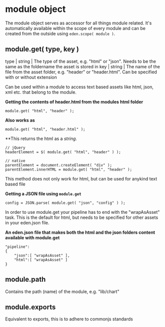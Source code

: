 module object
===========================================================

The module object serves as accessor for all things module related. 
It's automatically available within the scope of every module and can be created from the outside using <code>eden.scope( module )</code>.

module.get( type, key )
-----------------------------------------------------------

<args>
type	|	string	|	The type of the asset, e.g. "html" or "json". Needs to be the same as the foldername the asset is stored in
key		|	string	|	The name of the file from the asset folder, e.g. "header" or "header.html". Can be specified with or without extension
</args>

Can be used within a module to access text based assets like html, json, xml etc. that belong to the module.

**Getting the contents of header.html from the modules html folder**

	module.get( "html", "header" );

**Also works as**

	module.get( "html", "header.html" );

**This returns the html as a *string*.

	// jQuery
	headerElement = $( module.get( "html", "header" ) );

	// native
	parentElement = document.createElement( "div" );
	parentElement.innerHTML = module.get( "html", "header" );

This method does not only work for html, but can be used for anykind text based file

**Getting a JSON file using <code>module.get</code>**

	config = JSON.parse( module.get( "json", "config" ) );

In order to use module.get your pipeline has to end with the "wrapAsAsset" task. This is
the default for html, but needs to be specified for other assets in your eden.json file.

**An eden.json file that makes both the html and the json folders content available with module.get**

	"pipeline":
	{
		"json":[ "wrapAsAsset" ],
		"html":[ "wrapAsAsset" ]
	}

module.path
-----------------------------------------------------------

Contains the path (name) of the module, e.g. "lib/chart"

module.exports
-----------------------------------------------------------

Equivalent to exports, this is to adhere to commonjs standards